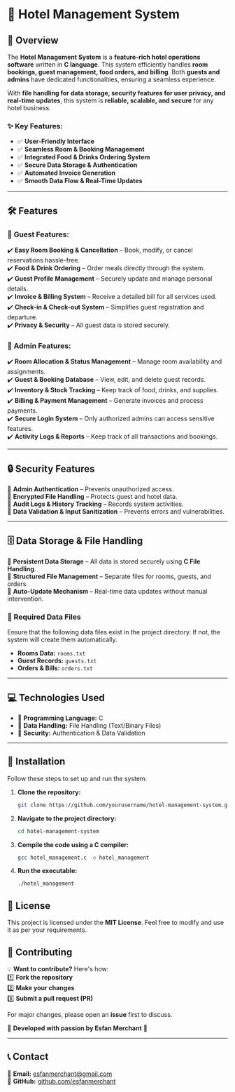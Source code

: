# 🏨 Hotel Management System

## 📌 Overview  
The **Hotel Management System** is a **feature-rich hotel operations software** written in **C language**. This system efficiently handles **room bookings, guest management, food orders, and billing**. Both **guests and admins** have dedicated functionalities, ensuring a seamless experience.  

With **file handling for data storage, security features for user privacy, and real-time updates**, this system is **reliable, scalable, and secure** for any hotel business.  

### ✨ Key Features:  
- ✅ **User-Friendly Interface**  
- ✅ **Seamless Room & Booking Management**  
- ✅ **Integrated Food & Drinks Ordering System**  
- ✅ **Secure Data Storage & Authentication**  
- ✅ **Automated Invoice Generation**  
- ✅ **Smooth Data Flow & Real-Time Updates**  

---

## 🛠 Features  

### 🔹 **Guest Features:**  
✔️ **Easy Room Booking & Cancellation** – Book, modify, or cancel reservations hassle-free.  
✔️ **Food & Drink Ordering** – Order meals directly through the system.  
✔️ **Guest Profile Management** – Securely update and manage personal details.  
✔️ **Invoice & Billing System** – Receive a detailed bill for all services used.  
✔️ **Check-in & Check-out System** – Simplifies guest registration and departure.  
✔️ **Privacy & Security** – All guest data is stored securely.  

### 🔹 **Admin Features:**  
✔️ **Room Allocation & Status Management** – Manage room availability and assignments.  
✔️ **Guest & Booking Database** – View, edit, and delete guest records.  
✔️ **Inventory & Stock Tracking** – Keep track of food, drinks, and supplies.  
✔️ **Billing & Payment Management** – Generate invoices and process payments.  
✔️ **Secure Login System** – Only authorized admins can access sensitive features.  
✔️ **Activity Logs & Reports** – Keep track of all transactions and bookings.  

---

## 🔒 Security Features  
🔐 **Admin Authentication** – Prevents unauthorized access.  
🔐 **Encrypted File Handling** – Protects guest and hotel data.  
🔐 **Audit Logs & History Tracking** – Records system activities.  
🔐 **Data Validation & Input Sanitization** – Prevents errors and vulnerabilities.  

---

## 🗄️ Data Storage & File Handling  
💾 **Persistent Data Storage** – All data is stored securely using **C File Handling**.  
📂 **Structured File Management** – Separate files for rooms, guests, and orders.  
🔄 **Auto-Update Mechanism** – Real-time data updates without manual intervention.  

### 📂 Required Data Files  
Ensure that the following data files exist in the project directory. If not, the system will create them automatically.  

- **Rooms Data:** `rooms.txt`  
- **Guest Records:** `guests.txt`  
- **Orders & Bills:** `orders.txt`  

---

## 💻 Technologies Used  
- 🔹 **Programming Language:** C  
- 🔹 **Data Handling:** File Handling (Text/Binary Files)  
- 🔹 **Security:** Authentication & Data Validation  

---

## 🚀 Installation
Follow these steps to set up and run the system:

1. **Clone the repository:**  
   ```sh
   git clone https://github.com/yourusername/hotel-management-system.git
   ```
2. **Navigate to the project directory:**  
   ```sh
   cd hotel-management-system
   ```
3. **Compile the code using a C compiler:**  
   ```sh
   gcc hotel_management.c -o hotel_management
   ```
4. **Run the executable:**  
   ```sh
   ./hotel_management
   ```

## 📜 License
This project is licensed under the **MIT License**. Feel free to modify and use it as per your requirements.

## 🤝 Contributing  
💡 **Want to contribute?** Here's how:  
1️⃣ **Fork the repository**  
2️⃣ **Make your changes**  
3️⃣ **Submit a pull request (PR)**  

For major changes, please open an **issue** first to discuss.  

💙 **Developed with passion by Esfan Merchant** 💙  

---

## 📞 Contact  
📧 **Email:** esfanmerchant@gmail.com  
🔗 **GitHub:** [github.com/esfanmerchant](https://github.com/esfanmerchant)  

